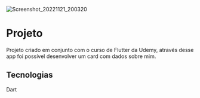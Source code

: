 
![Screenshot_20221121_200320](https://user-images.githubusercontent.com/116374093/203175622-5817dbae-3ecc-4890-bb33-ff05be968ad1.png)


# Projeto

Projeto criado em conjunto com o curso de Flutter da Udemy, através desse app foi possível desenvolver um card com dados sobre mim.

## Tecnologias

Dart



